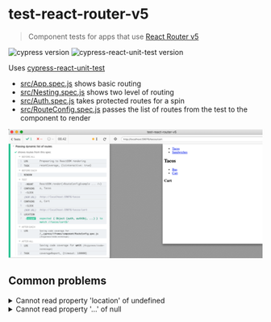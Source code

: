 # test-react-router-v5
> Component tests for apps that use [React Router v5](https://reacttraining.com/react-router/web/guides/quick-start)

![cypress version](https://img.shields.io/badge/cypress-5.4.0-brightgreen) ![cypress-react-unit-test version](https://img.shields.io/badge/cypress--react--unit--test-4.16.0-brightgreen)

Uses [cypress-react-unit-test](https://github.com/bahmutov/cypress-react-unit-test)

- [src/App.spec.js](src/App.spec.js) shows basic routing
- [src/Nesting.spec.js](src/Nesting.spec.js) shows two level of routing
- [src/Auth.spec.js](src/Auth.spec.js) takes protected routes for a spin
- [src/RouteConfig.spec.js](src/RouteConfig.spec.js) passes the list of routes from the test to the component to render

![Route config test](images/route-config.png)

## Common problems

<details>
  <summary>Cannot read property 'location' of undefined</summary>
  If the test fails with this error from `useContext(Context).location` line, you have probably forgotten to surround the mounted route with the `BrowserRouter` component.

```js
import { BrowserRouter } from 'react-router-dom'
// then in the test mount the component the same way
// as you would in the "normal" mini web application
// AuthenticatedRoute and NewNote are user code we want to test
mount(
  <BrowserRouter>
    <AuthenticatedRoute>
      <NewNote />
    </AuthenticatedRoute>
  </BrowserRouter>
)
```

See [cypress-react-unit-test#388](https://github.com/bahmutov/cypress-react-unit-test/issues/388) for example

</details>

<details>
  <summary>Cannot read property '...' of null</summary>
  If the components inside the route rely on a context, surround the routes with appropriate context provider.

```js
// AuthenticatedRoute.js
export default function AuthenticatedRoute({ children, ...rest }) {
  const { isAuthenticated } = useAppContext();
  ...
}
// test file
mount(
  <BrowserRouter>
    <AppContext.Provider value={{ isAuthenticated: true, userHasAuthenticated: true }}>
      <AuthenticatedRoute>...</AuthenticatedRoute>
    </AppContext.Provider>
  </BrowserRouter>
)
```

See [cypress-react-unit-test#388](https://github.com/bahmutov/cypress-react-unit-test/issues/388) for example
</details>
